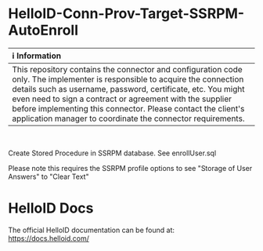 # HelloID-Conn-Prov-Target-SSRPM-AutoEnroll

| :information_source: Information |
|:---------------------------|
| This repository contains the connector and configuration code only. The implementer is responsible to acquire the connection details such as username, password, certificate, etc. You might even need to sign a contract or agreement with the supplier before implementing this connector. Please contact the client's application manager to coordinate the connector requirements.       |

<br />

Create Stored Procedure in SSRPM database. See enrollUser.sql

Please note this requires the SSRPM profile options to see "Storage of User Answers" to "Clear Text"

# HelloID Docs
The official HelloID documentation can be found at: https://docs.helloid.com/
